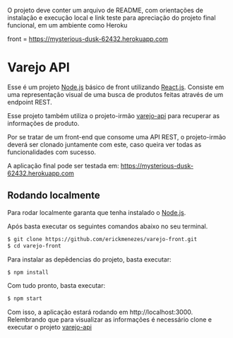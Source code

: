 O projeto deve conter um arquivo de README, com orientações  de instalação e execução local e link teste para apreciação do projeto final funcional, em um ambiente como Heroku

front = https://mysterious-dusk-62432.herokuapp.com


# Varejo API

Esse é um projeto [Node.js] básico de front utilizando [React.js]. Consiste em uma representação visual de uma busca de produtos feitas através de um endpoint REST.

Esse projeto também utiliza o projeto-irmão [varejo-api] para recuperar as informações de produto.

Por se tratar de um front-end que consome uma API REST, o projeto-irmão deverá ser clonado juntamente com este, caso queira ver todas as funcionalidades com sucesso.

A aplicação final pode ser testada em: https://mysterious-dusk-62432.herokuapp.com

## Rodando localmente

Para rodar localmente garanta que tenha instalado o [Node.js].

Após basta executar os seguintes comandos abaixo no seu terminal.

  ```sh
  $ git clone https://github.com/erickmenezes/varejo-front.git
  $ cd varejo-front
  ```

Para instalar as depêdencias do projeto, basta executar:

  ```sh
  $ npm install
  ```
Com tudo pronto, basta executar:

  ```sh
  $ npm start
  ```

Com isso, a aplicação estará rodando em http://localhost:3000. Relembrando que para visualizar as informações é necessário clone e executar o projeto [varejo-api]

   [Node.js]: <http://nodejs.org>
   [React.js]: <https://reactjs.org/>
   [varejo-api]: <https://github.com/erickmenezes/varejo-api>
